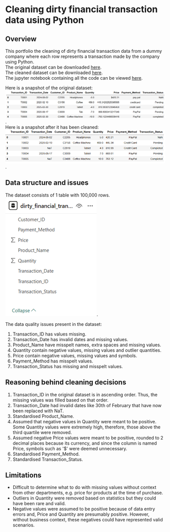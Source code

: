 # Cleaning dirty financial transaction data using Python
## Overview
This portfolio the cleaning of dirty financial transaction data from a dummy company where each row represents a transaction made by the company using Python.     
The original dataset can be downloaded [here](https://github.com/dtan20441/portfolio_transaction_cleaning/blob/main/dirty_financial_transactions.csv).    
The cleaned dataset can be downloaded [here](https://github.com/dtan20441/portfolio_transaction_cleaning/blob/main/cleaned_financial_transactions.csv).    
The jupyter notebook containing all the code can be viewed [here](https://github.com/dtan20441/portfolio_transaction_cleaning/blob/main/Financial%20cleaning.ipynb).    

Here is a snapshot of the original dataset: ![dirty dataset snapshot](https://github.com/dtan20441/portfolio_transaction_cleaning/blob/main/Screenshots/dirty_financial_transaction_snapshot.png).  
Here is a snapshot after it has been cleaned: ![cleaned dataset snapshot](https://github.com/dtan20441/portfolio_transaction_cleaning/blob/main/Screenshots/clean_financial_data.png).  

## Data structure and issues
The dataset consists of 1 table with 100,000 rows.
![Image of dataset](https://github.com/dtan20441/portfolio_transaction_cleaning/blob/main/Screenshots/dirty_financial_transactions_data.png).

The data quality issues present in the dataset:
1. Transaction_ID has values missing.
2. Transaction_Date has invalid dates and missing values.
3. Product_Name have misspelt names, extra spaces and missing values.
4. Quantity contain negative values, missing values and outlier quantities.
5. Price contain negative values, missing values and symbols.
6. Payment_Method has misspelt values.
7. Transaction_Status has missing and misspelt values.

## Reasoning behind cleaning decisions
1. Transaction_ID in the original dataset is in ascending order. Thus, the missing values was filled based on that order.
2. Transaction_Date had invalid dates like 30th of February that have now been replaced with NaT.
3. Standardised Product_Name.
4. Assumed that negative values in Quantity were meant to be positive. Some Quantity values were extremely high, therefore, those above the third quartile were removed.
5. Assumed negative Price values were meant to be positive, rounded to 2 decimal places because its currency, and since the column is named Price, symbols such as '$' were deemed unnecessary.
6. Standardised Payment_Method.
7. Standardised Transaction_Status.

## Limitations
- Difficult to determine what to do with missing values without context from other departments, e.g. price for products at the time of purchase.
- Outliers in Quantity were removed based on statistics but they could have been rare and valid.
- Negative values were assumed to be positive because of data entry errors and, Price and Quantity are presumably positive. However, without business context, these negatives could have represented valid scenarios.
